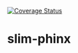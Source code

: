 [![Coverage Status](https://coveralls.io/repos/slimphp-api/slim-phinx/badge.svg?branch=master&service=github)](https://coveralls.io/github/slimphp-api/slim-phinx?branch=master)
# slim-phinx
